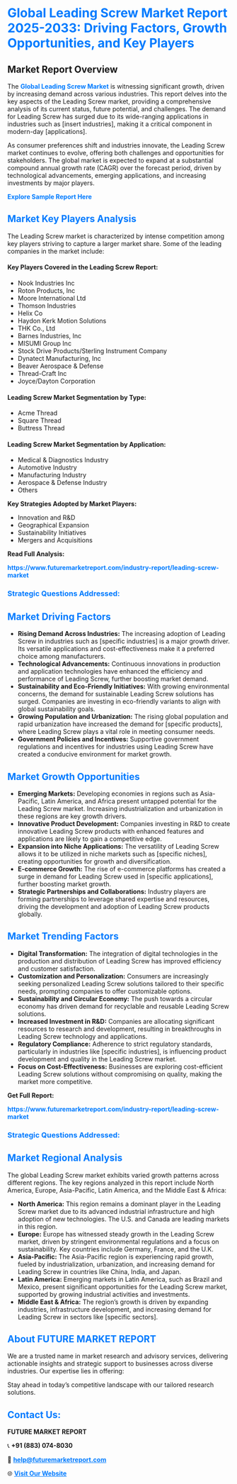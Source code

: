<h1 style="color: #007BFF;">Global Leading Screw Market Report 2025-2033: Driving Factors, Growth Opportunities, and Key Players</h1>

<section id="overview">
<h2>Market Report Overview</h2>
<p>The <a href="https://www.futuremarketreport.com/industry-report/leading-screw-market" style="color: #007BFF; text-decoration: none;"><strong>Global Leading Screw Market</strong></a> is witnessing significant growth, driven by increasing demand across various industries. This report delves into the key aspects of the Leading Screw market, providing a comprehensive analysis of its current status, future potential, and challenges. The demand for Leading Screw has surged due to its wide-ranging applications in industries such as [insert industries], making it a critical component in modern-day [applications].</p>
<p>As consumer preferences shift and industries innovate, the Leading Screw market continues to evolve, offering both challenges and opportunities for stakeholders. The global market is expected to expand at a substantial compound annual growth rate (CAGR) over the forecast period, driven by technological advancements, emerging applications, and increasing investments by major players.</p>
</section>

<section id="overview">
<p><a href="https://www.futuremarketreport.com/request-sample/reportId=88274" style="color: #007BFF; text-decoration: none;"><strong>Explore Sample Report Here</strong></a></p>
</section>

<section id="key-players">
<h2 style="color: #007BFF;">Market Key Players Analysis</h2>
<p>The Leading Screw market is characterized by intense competition among key players striving to capture a larger market share. Some of the leading companies in the market include:</p>
<h4>Key Players Covered in the Leading Screw Report:</h4>
<ul><li>Nook Industries Inc</li><li>Roton Products, Inc</li><li>Moore International Ltd</li><li>Thomson Industries</li><li>Helix Co</li><li>Haydon Kerk Motion Solutions</li><li>THK Co., Ltd</li><li>Barnes Industries, Inc</li><li>MISUMI Group Inc</li><li>Stock Drive Products/Sterling Instrument Company</li><li>Dynatect Manufacturing, Inc</li><li>Beaver Aerospace &amp; Defense</li><li>Thread-Craft Inc</li><li>Joyce/Dayton Corporation</li></ul>
<h4>Leading Screw Market Segmentation by Type:</h4>
<ul><li>Acme Thread</li><li>Square Thread</li><li>Buttress Thread</li></ul>

<h4>Leading Screw Market Segmentation by Application:</h4>
<ul><li>Medical &amp; Diagnostics Industry</li><li>Automotive Industry</li><li>Manufacturing Industry</li><li>Aerospace &amp; Defense Industry</li><li>Others</li></ul>
<p><strong>Key Strategies Adopted by Market Players:</strong></p>
<ul>
<li>Innovation and R&D</li>
<li>Geographical Expansion</li>
<li>Sustainability Initiatives</li>
<li>Mergers and Acquisitions</li>
</ul>
</section>

<section>
<p><strong>Read Full Analysis: </strong></p><a href="https://www.futuremarketreport.com/industry-report/leading-screw-market" style="color: #007BFF; text-decoration: none;"><strong>https://www.futuremarketreport.com/industry-report/leading-screw-market</strong></a>
<h3 style="color: #007BFF;">Strategic Questions Addressed:</h3>
</section>

<section id="driving-factors">
<h2 style="color: #007BFF;">Market Driving Factors</h2>
<ul>
<li><strong>Rising Demand Across Industries:</strong> The increasing adoption of Leading Screw in industries such as [specific industries] is a major growth driver. Its versatile applications and cost-effectiveness make it a preferred choice among manufacturers.</li>
<li><strong>Technological Advancements:</strong> Continuous innovations in production and application technologies have enhanced the efficiency and performance of Leading Screw, further boosting market demand.</li>
<li><strong>Sustainability and Eco-Friendly Initiatives:</strong> With growing environmental concerns, the demand for sustainable Leading Screw solutions has surged. Companies are investing in eco-friendly variants to align with global sustainability goals.</li>
<li><strong>Growing Population and Urbanization:</strong> The rising global population and rapid urbanization have increased the demand for [specific products], where Leading Screw plays a vital role in meeting consumer needs.</li>
<li><strong>Government Policies and Incentives:</strong> Supportive government regulations and incentives for industries using Leading Screw have created a conducive environment for market growth.</li>
</ul>
</section>

<section id="growth-opportunities">
<h2 style="color: #007BFF;">Market Growth Opportunities</h2>
<ul>
<li><strong>Emerging Markets:</strong> Developing economies in regions such as Asia-Pacific, Latin America, and Africa present untapped potential for the Leading Screw market. Increasing industrialization and urbanization in these regions are key growth drivers.</li>
<li><strong>Innovative Product Development:</strong> Companies investing in R&D to create innovative Leading Screw products with enhanced features and applications are likely to gain a competitive edge.</li>
<li><strong>Expansion into Niche Applications:</strong> The versatility of Leading Screw allows it to be utilized in niche markets such as [specific niches], creating opportunities for growth and diversification.</li>
<li><strong>E-commerce Growth:</strong> The rise of e-commerce platforms has created a surge in demand for Leading Screw used in [specific applications], further boosting market growth.</li>
<li><strong>Strategic Partnerships and Collaborations:</strong> Industry players are forming partnerships to leverage shared expertise and resources, driving the development and adoption of Leading Screw products globally.</li>
</ul>
</section>

<section id="trending-factors">
<h2 style="color: #007BFF;">Market Trending Factors</h2>
<ul>
<li><strong>Digital Transformation:</strong> The integration of digital technologies in the production and distribution of Leading Screw has improved efficiency and customer satisfaction.</li>
<li><strong>Customization and Personalization:</strong> Consumers are increasingly seeking personalized Leading Screw solutions tailored to their specific needs, prompting companies to offer customizable options.</li>
<li><strong>Sustainability and Circular Economy:</strong> The push towards a circular economy has driven demand for recyclable and reusable Leading Screw solutions.</li>
<li><strong>Increased Investment in R&D:</strong> Companies are allocating significant resources to research and development, resulting in breakthroughs in Leading Screw technology and applications.</li>
<li><strong>Regulatory Compliance:</strong> Adherence to strict regulatory standards, particularly in industries like [specific industries], is influencing product development and quality in the Leading Screw market.</li>
<li><strong>Focus on Cost-Effectiveness:</strong> Businesses are exploring cost-efficient Leading Screw solutions without compromising on quality, making the market more competitive.</li>
</ul>
</section>

<section>
<p><strong>Get Full Report: </strong></p><a href="https://www.futuremarketreport.com/industry-report/leading-screw-market" style="color: #007BFF; text-decoration: none;"><strong>https://www.futuremarketreport.com/industry-report/leading-screw-market</strong></a>
<h3 style="color: #007BFF;">Strategic Questions Addressed:</h3>
</section>


<section id="regional-analysis">
<h2 style="color: #007BFF;">Market Regional Analysis</h2>
<p>The global Leading Screw market exhibits varied growth patterns across different regions. The key regions analyzed in this report include North America, Europe, Asia-Pacific, Latin America, and the Middle East & Africa:</p>
<ul>
<li><strong>North America:</strong> This region remains a dominant player in the Leading Screw market due to its advanced industrial infrastructure and high adoption of new technologies. The U.S. and Canada are leading markets in this region.</li>
<li><strong>Europe:</strong> Europe has witnessed steady growth in the Leading Screw market, driven by stringent environmental regulations and a focus on sustainability. Key countries include Germany, France, and the U.K.</li>
<li><strong>Asia-Pacific:</strong> The Asia-Pacific region is experiencing rapid growth, fueled by industrialization, urbanization, and increasing demand for Leading Screw in countries like China, India, and Japan.</li>
<li><strong>Latin America:</strong> Emerging markets in Latin America, such as Brazil and Mexico, present significant opportunities for the Leading Screw market, supported by growing industrial activities and investments.</li>
<li><strong>Middle East & Africa:</strong> The region’s growth is driven by expanding industries, infrastructure development, and increasing demand for Leading Screw in sectors like [specific sectors].</li>
</ul>
</section>

<footer>
<h2 style="color: #007BFF;">About FUTURE MARKET REPORT</h2>
<p>We are a trusted name in market research and advisory services, delivering actionable insights and strategic support to businesses across diverse industries. Our expertise lies in offering:</p>

<p>Stay ahead in today’s competitive landscape with our tailored research solutions.</p>

<h2 style="color: #007BFF;">Contact Us:</h2>
<p><strong>FUTURE MARKET REPORT</strong></p>
<p>📞 <strong>+91 (883) 074-8030</strong></p>
<p>📧 <strong><a href="mailto:help@futuremarketreport.com" style="color: #007BFF;">help@futuremarketreport.com</a></strong></p>
<p>🌐 <strong><a href="https://www.futuremarketreport.com/" style="color: #007BFF;">Visit Our Website</a></strong></p>
</footer>